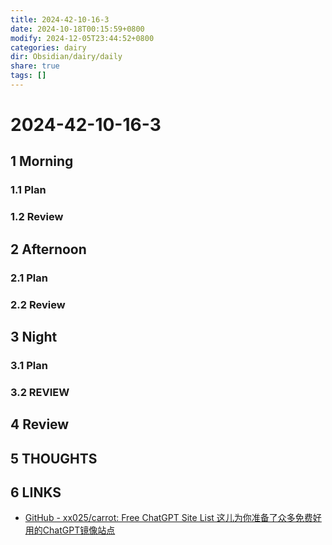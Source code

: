 ```yaml
---
title: 2024-42-10-16-3
date: 2024-10-18T00:15:59+0800
modify: 2024-12-05T23:44:52+0800
categories: dairy
dir: Obsidian/dairy/daily
share: true
tags: []
---
```


# 2024-42-10-16-3

## 1 Morning

### 1.1 Plan

### 1.2 Review

## 2 Afternoon

### 2.1 Plan

### 2.2 Review

## 3 Night

### 3.1 Plan

### 3.2 REVIEW

## 4 Review

## 5 THOUGHTS

## 6 LINKS

- [GitHub - xx025/carrot: Free ChatGPT Site List 这儿为你准备了众多免费好用的ChatGPT镜像站点](https://github.com/xx025/carrot)